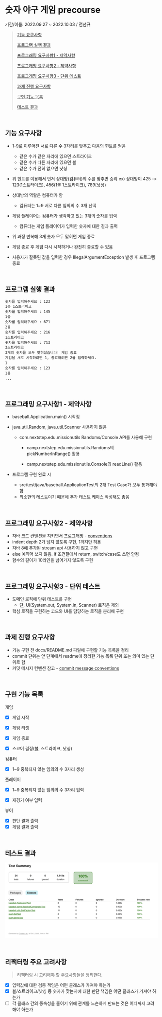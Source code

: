 # 숫자 야구 게임 precourse

기간/이름: 2022.09.27 ~ 2022.10.03 / 전선규

> [기능 요구사항](#기능-요구사항)
>
> [프로그램 실행 결과](#기능-요구사항)
>
> [프로그래밍 요구사항1 - 제약사항](#프로그래밍-요구사항1---제약사항)
>
> [프로그래밍 요구사항2 - 제약사항](#프로그래밍-요구사항1---제약사항)
>
> [프로그래밍 요구사항3 - 단위 테스트](#프로그래밍-요구사항3---단위-테스트)
>
> [과제 진행 요구사항](#과제-진행-요구사항)
>
> [구현 기능 목록](#구현-기능-목록)
>
> [테스트 결과](#테스트-결과)

<br>

## 기능 요구사항

- 1-9로 이루어진 서로 다른 수 3자리를 맞추고 다음의 힌트를 얻음
  - 같은 수가 같은 자리에 있으면 스트라이크
  - 같은 수가 다른 자리에 있으면 볼
  - 같은 수가 전혀 없으면 낫싱

- 위 힌트를 이용해서 먼저 상대방(컴퓨터)의 수를 맞추면 승리
  ex) 상대방이 425 -> 123(1스트라이크), 456(1볼 1스트라이크), 789(낫싱)

- 상대방의 역할은 컴퓨터가 함
  - 컴퓨터는 1~9 서로 다른 임의의 수 3개 선택

- 게임 플레이어는 컴퓨터가 생각하고 있는 3개의 숫자를 입력
  - 컴퓨터는 게임 플레이어가 입력한 숫자에 대한 결과 출력

- 위 과정 반복해 3개 숫자 모두 맞히면 게임 종료

- 게임 종료 후 게임 다시 시작하거나 완전히 종료할 수 있음

- 사용자가 잘못된 값을 입력한 경우 IllegalArgumentException 발생 후 프로그램 종료

<br>

## 프로그램 실행 결과

```txt
숫자를 입력해주세요 : 123
1볼 1스트라이크
숫자를 입력해주세요 : 145
1볼
숫자를 입력해주세요 : 671
2볼
숫자를 입력해주세요 : 216
1스트라이크
숫자를 입력해주세요 : 713
3스트라이크
3개의 숫자를 모두 맞히셨습니다! 게임 종료
게임을 새로 시작하려면 1, 종료하려면 2를 입력하세요.
1
숫자를 입력해주세요 : 123
1볼
...
```

<br>

## 프로그래밍 요구사항1 - 제약사항

- baseball.Application.main() 시작점
- java.util.Random, java.util.Scanner 사용하지 않음
  
   - com.nextstep.edu.missionutils Randoms/Console API를 사용해 구현
   
      - camp.nextstep.edu.missionutils.Randoms의 pickNumberInRange() 활용
   
     - camp.nextstep.edu.missionutils.Console의 readLine() 활용
   
- 프로그램 구현 완료 시
  - src/test/java/baseball.ApplicationTest의 2개 Test Case가 모두 통과해야 함
  - 최소한의 테스트이기 때문에 추가 테스트 케이스 작성해도 좋음

<br>

## 프로그래밍 요구사항2 - 제약사항

- 자바 코드 컨벤션을 지키면서 프로그래밍 - [conventions](https://github.com/woowacourse/woowacourse-docs/tree/master/styleguide/java)
- indent depth 2가 넘지 않도록 구현, 1까지만 허용
- 자바 8에 추가된 stream api 사용하지 않고 구현
- else 예약어 쓰지 않음. if 조건절에서 return, switch/case도 쓰면 안됨
- 함수의 길이가 10라인을 넘어가지 않도록 구현

<br>

## 프로그래밍 요구사항3 - 단위 테스트

- 도메인 로직에 단위 테스트를 구현
    - 단, UI(System.out, System.in, Scanner) 로직은 제외
- 핵심 로직을 구현하는 코드와 UI를 담당하는 로직을 분리해 구현

<br>

## 과제 진행 요구사항

- 기능 구현 전 docs/README.md 파일에 구현할 기능 목록을 정리
- commit 단위는 앞 단계에서 readme에 정리한 기능 목록 단위 또는 의미 있는 단위로 함
- 커밋 메시지 컨벤션 참고 - [commit message conventions](https://gist.github.com/stephenparish/9941e89d80e2bc58a153)

<br>

## 구현 기능 목록

게임

- [x] 게임 시작
- [x] 게임 리셋
- [x] 게임 종료
- [x] 스코어 결정(볼, 스트라이크, 낫싱)



컴퓨터

- [x] 1~9 중복되지 않는 임의의 수 3자리 생성



플레이어
- [x] 1~9 중복되지 않는 임의의 수 3자리 입력
- [x] 재경기 여부 입력



뷰어

- [x] 판단 결과 출력
- [x] 게임 결과 출력

<br>

## 테스트 결과

![](./src/test-passed.png)

<br>

## 리팩터링 주요 고려사항

> 리팩터링 시 고려해야 할 주요사항들을 정리한다.

- [x] 입력값에 대한 검증 책임은 어떤 클래스가 가져야 하는가
- [x] 볼/스트라이크/낫싱 등 숫자가 맞는지에 대한 판단 책임은 어떤 클래스가 가져야 하는가
- [ ] 각 클래스 간의 종속성을 줄이기 위해 관계를 느슨하게 만드는 것은 어디까지 고려해야 하는가
